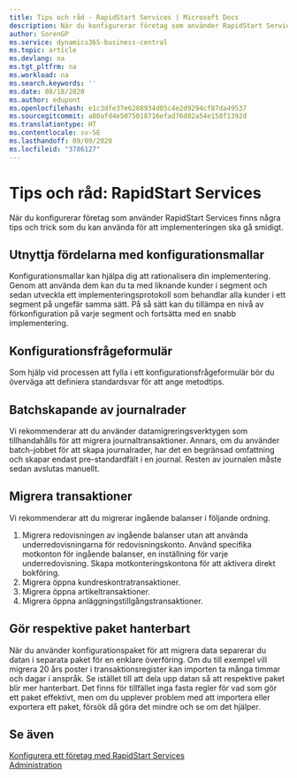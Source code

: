 ```yaml
---
title: Tips och råd - RapidStart Services | Microsoft Docs
description: När du konfigurerar företag som använder RapidStart Services finns några tips och trick som du kan använda för att implementeringen ska gå smidigt.
author: SorenGP
ms.service: dynamics365-business-central
ms.topic: article
ms.devlang: na
ms.tgt_pltfrm: na
ms.workload: na
ms.search.keywords: ''
ms.date: 08/18/2020
ms.author: edupont
ms.openlocfilehash: e1c3dfe37e6288934d05c4e2d9294cf87da49537
ms.sourcegitcommit: a80afd4e5075018716efad76d82a54e158f1392d
ms.translationtype: HT
ms.contentlocale: sv-SE
ms.lasthandoff: 09/09/2020
ms.locfileid: "3786127"
---
```

# <a name="tips-and-tricks-rapidstart-services"></a>Tips och råd: RapidStart Services

När du konfigurerar företag som använder RapidStart Services finns några tips och trick som du kan använda för att implementeringen ska gå smidigt.  

## <a name="take-advantage-of-configuration-templates"></a>Utnyttja fördelarna med konfigurationsmallar

Konfigurationsmallar kan hjälpa dig att rationalisera din implementering. Genom att använda dem kan du ta med liknande kunder i segment och sedan utveckla ett implementeringsprotokoll som behandlar alla kunder i ett segment på ungefär samma sätt. På så sätt kan du tillämpa en nivå av förkonfiguration på varje segment och fortsätta med en snabb implementering.  

## <a name="configuration-questionnaires"></a>Konfigurationsfrågeformulär

Som hjälp vid processen att fylla i ett konfigurationsfrågeformulär bör du överväga att definiera standardsvar för att ange metodtips.  

## <a name="batch-creation-of-journal-lines"></a>Batchskapande av journalrader

Vi rekommenderar att du använder datamigreringsverktygen som tillhandahålls för att migrera journaltransaktioner. Annars, om du använder batch-jobbet för att skapa journalrader, har det en begränsad omfattning och skapar endast pre-standardfält i en journal. Resten av journalen måste sedan avslutas manuellt.  

## <a name="migrating-transactions"></a>Migrera transaktioner

Vi rekommenderar att du migrerar ingående balanser i följande ordning. <!--Be aware that you cannot insert ledger entries directly. Instead you must use journals to post the journal lines-->

1. Migrera redovisningen av ingående balanser utan att använda underredovisningarna för redovisningskonto. Använd specifika motkonton för ingående balanser, en inställning för varje underredovisning. Skapa motkonteringskontona för att aktivera direkt bokföring.  
2. Migrera öppna kundreskontratransaktioner.  <!--work on these-->
3. Migrera öppna artikeltransaktioner.  
4. Migrera öppna anläggningstillgångstransaktioner.  

## <a name="make-each-package-manageable"></a>Gör respektive paket hanterbart

När du använder konfigurationspaket för att migrera data separerar du datan i separata paket för en enklare överföring. Om du till exempel vill migrera 20 års poster i transaktionsregister kan importen ta många timmar och dagar i anspråk. Se istället till att dela upp datan så att respektive paket blir mer hanterbart. Det finns för tillfället inga fasta regler för vad som gör ett paket effektivt, men om du upplever problem med att importera eller exportera ett paket, försök då göra det mindre och se om det hjälper.  

## <a name="see-also"></a>Se även

[Konfigurera ett företag med RapidStart Services](admin-set-up-a-company-with-rapidstart.md)  
[Administration](admin-setup-and-administration.md)  
